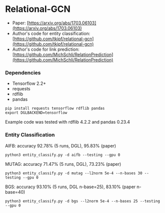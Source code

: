 # Relational-GCN

* Paper: [https://arxiv.org/abs/1703.06103](https://arxiv.org/abs/1703.06103)
* Author's code for entity classification: [https://github.com/tkipf/relational-gcn](https://github.com/tkipf/relational-gcn)
* Author's code for link prediction: [https://github.com/MichSchli/RelationPrediction](https://github.com/MichSchli/RelationPrediction)

### Dependencies
* Tensorflow 2.2+
* requests
* rdflib
* pandas

```
pip install requests tensorflow rdflib pandas
export DGLBACKEND=tensorflow
```

Example code was tested with rdflib 4.2.2 and pandas 0.23.4

### Entity Classification
AIFB: accuracy 92.78% (5 runs, DGL), 95.83% (paper)
```
python3 entity_classify.py -d aifb --testing --gpu 0
```

MUTAG: accuracy 71.47% (5 runs, DGL), 73.23% (paper)
```
python3 entity_classify.py -d mutag --l2norm 5e-4 --n-bases 30 --testing --gpu 0
```

BGS: accuracy 93.10% (5 runs, DGL n-base=25), 83.10% (paper n-base=40)
```
python3 entity_classify.py -d bgs --l2norm 5e-4 --n-bases 25 --testing --gpu 0
```
